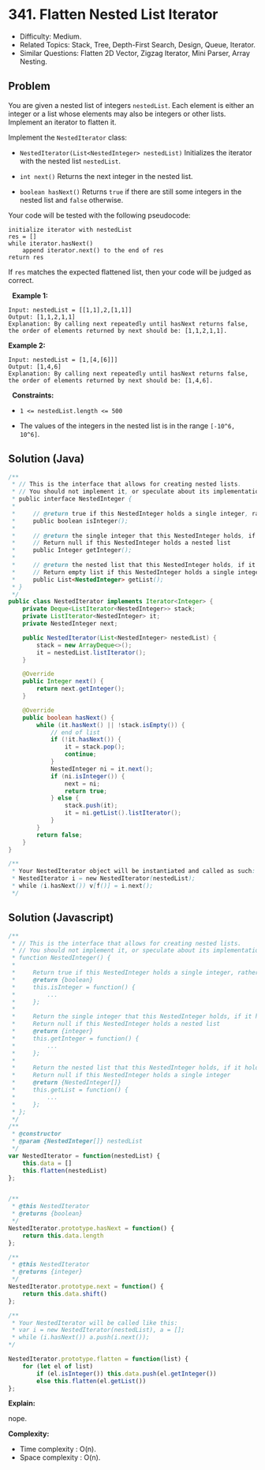 # 341. Flatten Nested List Iterator

- Difficulty: Medium.
- Related Topics: Stack, Tree, Depth-First Search, Design, Queue, Iterator.
- Similar Questions: Flatten 2D Vector, Zigzag Iterator, Mini Parser, Array Nesting.

## Problem

You are given a nested list of integers ```nestedList```. Each element is either an integer or a list whose elements may also be integers or other lists. Implement an iterator to flatten it.

Implement the ```NestedIterator``` class:


	
- ```NestedIterator(List<NestedInteger> nestedList)``` Initializes the iterator with the nested list ```nestedList```.
	
- ```int next()``` Returns the next integer in the nested list.
	
- ```boolean hasNext()``` Returns ```true``` if there are still some integers in the nested list and ```false``` otherwise.


Your code will be tested with the following pseudocode:

```
initialize iterator with nestedList
res = []
while iterator.hasNext()
    append iterator.next() to the end of res
return res
```

If ```res``` matches the expected flattened list, then your code will be judged as correct.

 
**Example 1:**

```
Input: nestedList = [[1,1],2,[1,1]]
Output: [1,1,2,1,1]
Explanation: By calling next repeatedly until hasNext returns false, the order of elements returned by next should be: [1,1,2,1,1].
```

**Example 2:**

```
Input: nestedList = [1,[4,[6]]]
Output: [1,4,6]
Explanation: By calling next repeatedly until hasNext returns false, the order of elements returned by next should be: [1,4,6].
```

 
**Constraints:**


	
- ```1 <= nestedList.length <= 500```
	
- The values of the integers in the nested list is in the range ```[-10^6, 10^6]```.


## Solution (Java)
```java
/**
 * // This is the interface that allows for creating nested lists.
 * // You should not implement it, or speculate about its implementation
 * public interface NestedInteger {
 *
 *     // @return true if this NestedInteger holds a single integer, rather than a nested list.
 *     public boolean isInteger();
 *
 *     // @return the single integer that this NestedInteger holds, if it holds a single integer
 *     // Return null if this NestedInteger holds a nested list
 *     public Integer getInteger();
 *
 *     // @return the nested list that this NestedInteger holds, if it holds a nested list
 *     // Return empty list if this NestedInteger holds a single integer
 *     public List<NestedInteger> getList();
 * }
 */
public class NestedIterator implements Iterator<Integer> {
    private Deque<ListIterator<NestedInteger>> stack;
    private ListIterator<NestedInteger> it;
    private NestedInteger next;

    public NestedIterator(List<NestedInteger> nestedList) {
        stack = new ArrayDeque<>();
        it = nestedList.listIterator();
    }

    @Override
    public Integer next() {
        return next.getInteger();
    }

    @Override
    public boolean hasNext() {
        while (it.hasNext() || !stack.isEmpty()) {
            // end of list
            if (!it.hasNext()) {
                it = stack.pop();
                continue;
            }
            NestedInteger ni = it.next();
            if (ni.isInteger()) {
                next = ni;
                return true;
            } else {
                stack.push(it);
                it = ni.getList().listIterator();
            }
        }
        return false;
    }
}

/**
 * Your NestedIterator object will be instantiated and called as such:
 * NestedIterator i = new NestedIterator(nestedList);
 * while (i.hasNext()) v[f()] = i.next();
 */
```

## Solution (Javascript)

```javascript
/**
 * // This is the interface that allows for creating nested lists.
 * // You should not implement it, or speculate about its implementation
 * function NestedInteger() {
 *
 *     Return true if this NestedInteger holds a single integer, rather than a nested list.
 *     @return {boolean}
 *     this.isInteger = function() {
 *         ...
 *     };
 *
 *     Return the single integer that this NestedInteger holds, if it holds a single integer
 *     Return null if this NestedInteger holds a nested list
 *     @return {integer}
 *     this.getInteger = function() {
 *         ...
 *     };
 *
 *     Return the nested list that this NestedInteger holds, if it holds a nested list
 *     Return null if this NestedInteger holds a single integer
 *     @return {NestedInteger[]}
 *     this.getList = function() {
 *         ...
 *     };
 * };
 */
/**
 * @constructor
 * @param {NestedInteger[]} nestedList
 */
var NestedIterator = function(nestedList) {
    this.data = []
    this.flatten(nestedList)
};


/**
 * @this NestedIterator
 * @returns {boolean}
 */
NestedIterator.prototype.hasNext = function() {
    return this.data.length
};

/**
 * @this NestedIterator
 * @returns {integer}
 */
NestedIterator.prototype.next = function() {
    return this.data.shift()
};

/**
 * Your NestedIterator will be called like this:
 * var i = new NestedIterator(nestedList), a = [];
 * while (i.hasNext()) a.push(i.next());
*/

NestedIterator.prototype.flatten = function(list) {
    for (let el of list)
        if (el.isInteger()) this.data.push(el.getInteger())
        else this.flatten(el.getList())
};
```

**Explain:**

nope.

**Complexity:**

* Time complexity : O(n).
* Space complexity : O(n).
